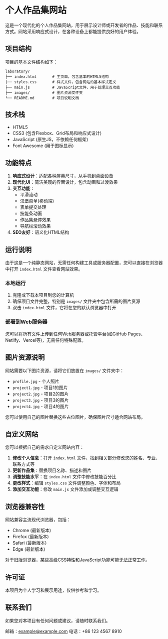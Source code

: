 # 个人作品集网站

这是一个现代化的个人作品集网站，用于展示设计师或开发者的作品、技能和联系方式。网站采用响应式设计，在各种设备上都能提供良好的用户体验。

## 项目结构

项目的基本文件结构如下：

```
laboratory/
├── index.html       # 主页面，包含基本的HTML5结构
├── styles.css       # 样式文件，包含网站的基本样式定义
├── main.js          # JavaScript文件，用于处理交互功能
├── images/          # 图片资源文件夹
└── README.md        # 项目说明文档
```

## 技术栈

- HTML5
- CSS3 (包含Flexbox、Grid布局和响应式设计)
- JavaScript (原生JS，不依赖任何框架)
- Font Awesome (用于图标显示)

## 功能特点

1. **响应式设计**：适配各种屏幕尺寸，从手机到桌面设备
2. **现代化UI**：简洁美观的界面设计，包含动画和过渡效果
3. **交互功能**：
   - 平滑滚动
   - 汉堡菜单(移动端)
   - 表单提交处理
   - 技能条动画
   - 作品集悬停效果
   - 导航栏滚动效果
4. **SEO友好**：语义化HTML结构

## 运行说明

由于这是一个纯静态网站，无需任何构建工具或服务器配置，您可以直接在浏览器中打开 `index.html` 文件查看网站效果。

### 本地运行

1. 克隆或下载本项目到您的计算机
2. 确保项目文件完整，特别是 `images/` 文件夹中包含所需的图片资源
3. 双击 `index.html` 文件，它将在您的默认浏览器中打开

### 部署到Web服务器

您可以将所有文件上传到任何Web服务器或托管平台(如GitHub Pages、Netlify、Vercel等)，无需任何特殊配置。

## 图片资源说明

网站需要以下图片资源，请将它们放置在 `images/` 文件夹中：

- `profile.jpg` - 个人照片
- `project1.jpg` - 项目1的图片
- `project2.jpg` - 项目2的图片
- `project3.jpg` - 项目3的图片
- `project4.jpg` - 项目4的图片

您可以使用自己的图片替换这些占位图片，确保图片尺寸适合网站布局。

## 自定义网站

您可以根据自己的需求自定义网站内容：

1. **修改个人信息**：打开 `index.html` 文件，找到相关部分修改您的姓名、专业、联系方式等
2. **更新作品集**：替换项目名称、描述和图片
3. **调整技能水平**：在 `index.html` 文件中修改技能百分比
4. **更改样式**：编辑 `styles.css` 文件调整颜色、字体和布局
5. **添加交互功能**：修改 `main.js` 文件添加或调整交互逻辑

## 浏览器兼容性

网站兼容主流现代浏览器，包括：

- Chrome (最新版本)
- Firefox (最新版本)
- Safari (最新版本)
- Edge (最新版本)

对于旧版浏览器，某些高级CSS特性和JavaScript功能可能无法正常工作。

## 许可证

本项目为个人学习和展示用途，仅供参考和学习。

## 联系我们

如果您对本项目有任何问题或建议，请随时联系我们。

邮箱：example@example.com
电话：+86 123 4567 8910